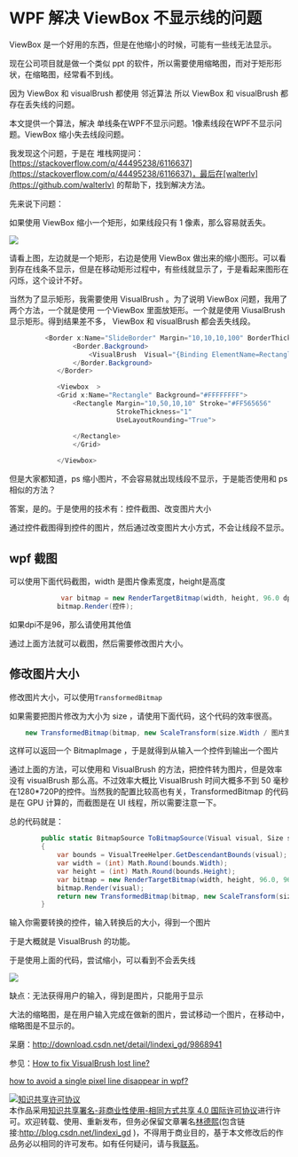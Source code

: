 # WPF 解决 ViewBox  不显示线的问题

ViewBox 是一个好用的东西，但是在他缩小的时候，可能有一些线无法显示。

现在公司项目就是做一个类似 ppt 的软件，所以需要使用缩略图，而对于矩形形状，在缩略图，经常看不到线。

因为 ViewBox 和 visualBrush 都使用 邻近算法 所以  ViewBox 和 visualBrush  都存在丢失线的问题。

本文提供一个算法，解决 单线条在WPF不显示问题。1像素线段在WPF不显示问题。ViewBox 缩小失去线段问题。

<!--more-->
<!-- csdn -->
<div id="toc"></div>

我发现这个问题，于是在 堆栈网提问：[https://stackoverflow.com/q/44495238/6116637](https://stackoverflow.com/q/44495238/6116637)，最后在[walterlv](https://github.com/walterlv) 的帮助下，找到解决方法。

先来说下问题：

如果使用 ViewBox 缩小一个矩形，如果线段只有 1 像素，那么容易就丢失。

![](http://7xqpl8.com1.z0.glb.clouddn.com/34fdad35-5dfe-a75b-2b4b-8c5e313038e2%2F2017613101115.jpg)

请看上图，左边就是一个矩形，右边是使用 ViewBox 做出来的缩小图形。可以看到存在线条不显示，但是在移动矩形过程中，有些线就显示了，于是看起来图形在闪烁，这个设计不好。

当然为了显示矩形，我需要使用 VisualBrush 。为了说明 ViewBox 问题，我用了两个方法，一个就是使用 一个ViewBox 里面放矩形。一个就是使用 ViusalBrush 显示矩形。得到结果差不多， ViewBox 和 visualBrush 都会丢失线段。


```csharp
         <Border x:Name="SlideBorder" Margin="10,10,10,100" BorderThickness="1" BorderBrush="White">
                <Border.Background>
                    <VisualBrush  Visual="{Binding ElementName=Rectangle}" Stretch="Uniform"  />
                </Border.Background>
            </Border>
```


```csharp
            <Viewbox  >
            <Grid x:Name="Rectangle" Background="#FFFFFFFF">
                <Rectangle Margin="10,50,10,10" Stroke="#FF565656"
                           StrokeThickness="1"
                           UseLayoutRounding="True">

                </Rectangle>
                </Grid>
                
            </Viewbox>
```


但是大家都知道，ps 缩小图片，不会容易就出现线段不显示，于是能否使用和 ps 相似的方法？

答案，是的。于是使用的技术有：控件截图、改变图片大小

通过控件截图得到控件的图片，然后通过改变图片大小方式，不会让线段不显示。

## wpf 截图

可以使用下面代码截图，width 是图片像素宽度，height是高度


```csharp
             var bitmap = new RenderTargetBitmap(width, height, 96.0 dpi 就是96, 96.0, PixelFormats.Pbgra32);
            bitmap.Render(控件);
```

如果dpi不是96，那么请使用其他值


通过上面方法就可以截图，然后需要修改图片大小。

## 修改图片大小

修改图片大小，可以使用`TransformedBitmap`

如果需要把图片修改为大小为 size ，请使用下面代码，这个代码的效率很高。


```csharp
    new TransformedBitmap(bitmap, new ScaleTransform(size.Width / 图片宽度, size.Height / 图片高度))
```

这样可以返回一个 BitmapImage ，于是就得到从输入一个控件到输出一个图片

通过上面的方法，可以使用和 VisualBrush 的方法，把控件转为图片，但是效率没有 visualBrush 那么高。不过效率大概比 VisualBrush 时间大概多不到 50 毫秒在1280*720P的控件。当然我的配置比较高也有关，TransformedBitmap 的代码是在 GPU 计算的，而截图是在 UI 线程，所以需要注意一下。

总的代码就是：


```csharp
        public static BitmapSource ToBitmapSource(Visual visual, Size size)
        {
            var bounds = VisualTreeHelper.GetDescendantBounds(visual);
            var width = (int) Math.Round(bounds.Width);
            var height = (int) Math.Round(bounds.Height);
            var bitmap = new RenderTargetBitmap(width, height, 96.0, 96.0, PixelFormats.Pbgra32);
            bitmap.Render(visual);
            return new TransformedBitmap(bitmap, new ScaleTransform(size.Width / width, size.Height / height));
        }
```

输入你需要转换的控件，输入转换后的大小，得到一个图片

于是大概就是 VisualBrush 的功能。

于是使用上面的代码，尝试缩小，可以看到不会丢失线

![](http://7xqpl8.com1.z0.glb.clouddn.com/34fdad35-5dfe-a75b-2b4b-8c5e313038e2%2F20176131139.jpg)

缺点：无法获得用户的输入，得到是图片，只能用于显示

大法的缩略图，是在用户输入完成在做新的图片，尝试移动一个图片，在移动中，缩略图是不显示的。

呆磨：http://download.csdn.net/detail/lindexi_gd/9868941

参见：[How to fix VisualBrush lost line?](https://stackoverflow.com/q/44495238/6116637)

[how to avoid a single pixel line disappear in wpf?](https://stackoverflow.com/q/29552339/6116637)

<a rel="license" href="http://creativecommons.org/licenses/by-nc-sa/4.0/"><img alt="知识共享许可协议" style="border-width:0" src="https://licensebuttons.net/l/by-nc-sa/4.0/88x31.png" /></a><br />本作品采用<a rel="license" href="http://creativecommons.org/licenses/by-nc-sa/4.0/">知识共享署名-非商业性使用-相同方式共享 4.0 国际许可协议</a>进行许可。欢迎转载、使用、重新发布，但务必保留文章署名[林德熙](http://blog.csdn.net/lindexi_gd)(包含链接:http://blog.csdn.net/lindexi_gd )，不得用于商业目的，基于本文修改后的作品务必以相同的许可发布。如有任何疑问，请与我[联系](mailto:lindexi_gd@163.com)。